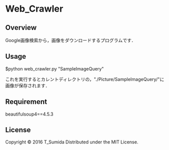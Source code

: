 # Web_Crawler

## Overview
Google画像検索から，画像をダウンロードするプログラムです．



## Usage
$python web_crawler.py "SampleImageQuery"

これを実行するとカレントディレクトリの，"./Picture/SampleImageQuery/"に画像が保存されます．

## Requirement
beautifulsoup4==4.5.3


## License
Copyright © 2016 T_Sumida Distributed under the MIT License.
